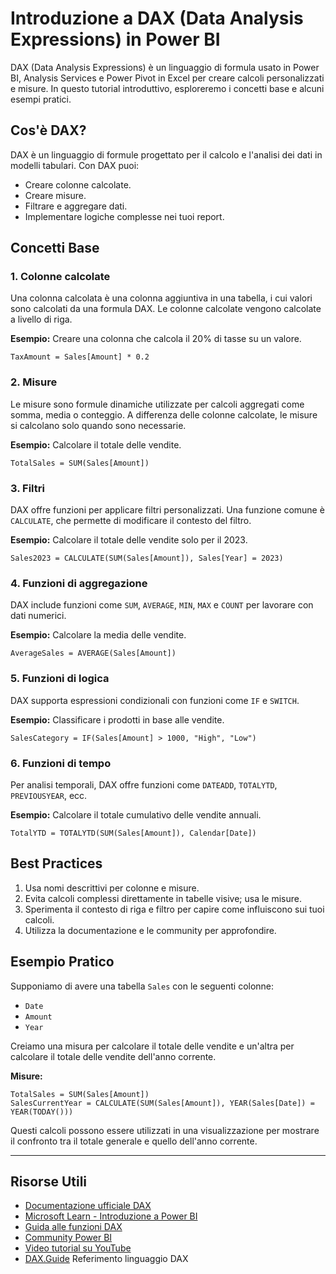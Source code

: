 # Introduzione a DAX (Data Analysis Expressions) in Power BI

DAX (Data Analysis Expressions) è un linguaggio di formula usato in Power BI, Analysis Services e Power Pivot in Excel per creare calcoli personalizzati e misure. In questo tutorial introduttivo, esploreremo i concetti base e alcuni esempi pratici.

## Cos'è DAX?

DAX è un linguaggio di formule progettato per il calcolo e l'analisi dei dati in modelli tabulari. Con DAX puoi:

- Creare colonne calcolate.
- Creare misure.
- Filtrare e aggregare dati.
- Implementare logiche complesse nei tuoi report.

## Concetti Base

### 1. Colonne calcolate
Una colonna calcolata è una colonna aggiuntiva in una tabella, i cui valori sono calcolati da una formula DAX. Le colonne calcolate vengono calcolate a livello di riga.

**Esempio:** Creare una colonna che calcola il 20% di tasse su un valore.
```DAX
TaxAmount = Sales[Amount] * 0.2
```

### 2. Misure
Le misure sono formule dinamiche utilizzate per calcoli aggregati come somma, media o conteggio. A differenza delle colonne calcolate, le misure si calcolano solo quando sono necessarie.

**Esempio:** Calcolare il totale delle vendite.
```DAX
TotalSales = SUM(Sales[Amount])
```

### 3. Filtri
DAX offre funzioni per applicare filtri personalizzati. Una funzione comune è `CALCULATE`, che permette di modificare il contesto del filtro.

**Esempio:** Calcolare il totale delle vendite solo per il 2023.
```DAX
Sales2023 = CALCULATE(SUM(Sales[Amount]), Sales[Year] = 2023)
```

### 4. Funzioni di aggregazione
DAX include funzioni come `SUM`, `AVERAGE`, `MIN`, `MAX` e `COUNT` per lavorare con dati numerici.

**Esempio:** Calcolare la media delle vendite.
```DAX
AverageSales = AVERAGE(Sales[Amount])
```

### 5. Funzioni di logica
DAX supporta espressioni condizionali con funzioni come `IF` e `SWITCH`.

**Esempio:** Classificare i prodotti in base alle vendite.
```DAX
SalesCategory = IF(Sales[Amount] > 1000, "High", "Low")
```

### 6. Funzioni di tempo
Per analisi temporali, DAX offre funzioni come `DATEADD`, `TOTALYTD`, `PREVIOUSYEAR`, ecc.

**Esempio:** Calcolare il totale cumulativo delle vendite annuali.
```DAX
TotalYTD = TOTALYTD(SUM(Sales[Amount]), Calendar[Date])
```

## Best Practices

1. Usa nomi descrittivi per colonne e misure.
2. Evita calcoli complessi direttamente in tabelle visive; usa le misure.
3. Sperimenta il contesto di riga e filtro per capire come influiscono sui tuoi calcoli.
4. Utilizza la documentazione e le community per approfondire.

## Esempio Pratico

Supponiamo di avere una tabella `Sales` con le seguenti colonne:
- `Date`
- `Amount`
- `Year`

Creiamo una misura per calcolare il totale delle vendite e un'altra per calcolare il totale delle vendite dell'anno corrente.

**Misure:**
```DAX
TotalSales = SUM(Sales[Amount])
SalesCurrentYear = CALCULATE(SUM(Sales[Amount]), YEAR(Sales[Date]) = YEAR(TODAY()))
```

Questi calcoli possono essere utilizzati in una visualizzazione per mostrare il confronto tra il totale generale e quello dell'anno corrente.

---

## Risorse Utili

- [Documentazione ufficiale DAX](https://learn.microsoft.com/en-us/dax/)
- [Microsoft Learn - Introduzione a Power BI](https://learn.microsoft.com/en-us/training/powerbi/)
- [Guida alle funzioni DAX](https://learn.microsoft.com/en-us/dax/dax-function-reference)
- [Community Power BI](https://community.powerbi.com/)
- [Video tutorial su YouTube](https://www.youtube.com/results?search_query=dax+power+bi+tutorial)
- [DAX.Guide](https://dax.guide/) Referimento linguaggio DAX

